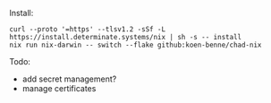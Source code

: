 Install:
```
curl --proto '=https' --tlsv1.2 -sSf -L https://install.determinate.systems/nix | sh -s -- install
nix run nix-darwin -- switch --flake github:koen-benne/chad-nix
```


Todo:
- add secret management?
- manage certificates
